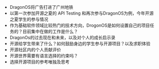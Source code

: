 - DragonOS将广告打进了广州地铁
- 以第一次参加开源之夏的 API Testing 和再次参与DragonOS为例，今年开源之夏学生的参与情况
- 作为基础软件领域比较热门的技术方向，DrogonOS是如何设置自己的项目任务的？目前集中在做的工作是什么？
- DragonOs的过去现在和未来，以及对个人的成长启示录
- 开源给学生带来了什么？如何鼓励身边的学生参与开源项目？以及求职体验
- 开源社区内的个人贡献评价
- 开源世界需要有语言选择的约束吗？
- 选择开源项目的参考唯独及思考
